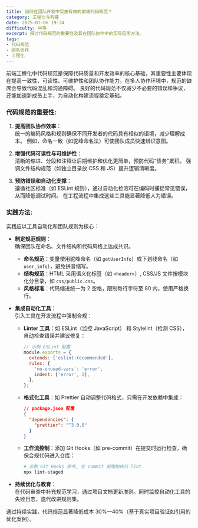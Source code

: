 ```yaml
---
title: 如何在团队开发中实施有效的前端代码规范？
category: 工程化与构建
date: 2025-07-06 19:34
difficulty: 中等
excerpt: 探讨代码规范的重要性及其在团队协作中的实际应用方法。
tags:
- 代码规范
- 团队协作
- 工程化
---
```

前端工程化中代码规范是保障代码质量和开发效率的核心基础，其重要性主要体现在提高一致性、可读性、可维护性和团队协作能力。在多人协作环境中，规范的缺席会导致代码混乱和沟通障碍。 良好的代码规范不仅减少不必要的错误和争议，还能加速新成员上手，为自动化构建流程奠定基础。

### 代码规范的重要性:
1. **提高团队协作效率**：  
   统一的编码风格和规则确保不同开发者的代码具有相似的语境，减少理解成本。 例如，命名一致（如驼峰命名法）可使团队成员快速辨识意图。
   
2. **增强代码可读性与可维护性**：  
   清晰的缩进、分段和注释让后期维护和优化更简单，预防代码“债务”累积。 强调文件结构规范（如独立目录放 CSS 和 JS）提升逻辑清晰度。

3. **预防错误和自动化支撑**：  
   遵循社区标准（如 ESLint 规则），通过自动化检测可在编码时捕捉常见错误，从而降低调试时间。 在工程流程中集成这些工具能显著降低人为错误。

### 实践方法:
实践应以工具自动化和团队规则为核心：

- **制定规范规则**：  
  确保团队在命名、文件结构和代码风格上达成共识。
  - **命名规范**：变量使用驼峰命名（如 `getUserInfo`）或下划线命名（如 `user_info`），避免拼音缩写。
  - **结构规范**：HTML 采用语义化标签（如 `<header>`）, CSS/JS 文件按模块化分目录，如 `css/public.css`。
  - **风格标准**：代码缩进统一为 2 空格，限制每行字符至 80 内，使用严格换行。

- **集成自动化工具**：  
  引入工具在开发流程中强制合规：
  - **Linter 工具**：如 ESLint（监控 JavaScript） 和 Stylelint（检测 CSS），自动检查错误并建议修复：
    ```javascript
    // 示例 ESLint 配置
    module.exports = {
      extends: ['eslint:recommended'],
      rules: {
        'no-unused-vars': 'error',
        indent: ['error', 2],
      },
    };
    ```
  - **格式化工具**：如 Prettier 自动调整代码格式，只需在开发依赖中集成：
    ```json
    // package.json 配置
    {
      "dependencies": {
        "prettier": "^3.0.0"
      }
    }
    ```
  - **工作流控制**：添加 Git Hooks（如 pre-commit）在提交时运行检查，确保合规代码进入仓库：
    ```bash
    # 示例 Git Hooks 命令, 在 commit 前强制执行 lint
    npx lint-staged
    ```

- **持续优化与教育**：  
  在代码审查中补充规范学习，通过项目文档更新准则。同时监控自动化工具的失败日志，迭代改进规则集。

通过持续实践，代码规范显著降低成本 30%—40%（基于真实项目验证如引用的优化案例）。
